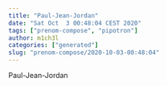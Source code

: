```yaml
---
title: "Paul-Jean-Jordan"
date: "Sat Oct  3 00:48:04 CEST 2020"
tags: ["prenom-compose", "pipotron"]
author: m1ch3l
categories: ["generated"]
slug: "prenom-compose/2020-10-03-00:48:04"
---
```


Paul-Jean-Jordan
